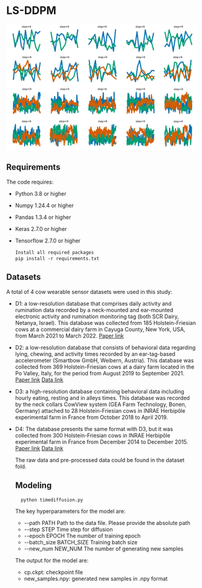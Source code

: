 # LS-DDPM

<img src="https://github.com/lindan1128/LS-DDPM/blob/main/gif.gif"/>

## Requirements

The code requires:
  * Python 3.8 or higher
  * Numpy 1.24.4 or higher
  * Pandas 1.3.4 or higher
  * Keras 2.7.0 or higher
  * Tensorflow 2.7.0 or higher

 		Install all required packages
		pip install -r requirements.txt

## Datasets
A total of 4 cow wearable sensor datasets were used in this study:
	
 * D1: a low-resolution database that comprises daily activity and rumination data recorded by a neck-mounted and ear-mounted electronic activity and rumination monitoring tag (both SCR Dairy, Netanya, Israel). This database was collected from 185 Holstein-Friesian cows at a commercial dairy farm in Cayuga County, New York, USA, from March 2021 to March 2022.
  [Paper link](https://www.sciencedirect.com/science/article/abs/pii/S0168169923000261)

 * D2: a low-resolution database that consists of behavioral data regarding lying, chewing, and activity times recorded by an ear-tag-based accelerometer (Smartbow GmbH, Weibern, Austria). This database was collected from 369 Holstein-Friesian cows at a dairy farm located in the Po Valley, Italy, for the period from August 2019 to September 2021.
  [Paper link](https://link.springer.com/article/10.1007/s00484-023-02561-w)
  [Data link](https://portal.edirepository.org/nis/metadataviewer?packageid=edi.1406.1)
  	
* D3: a high-resolution database containing behavioral data including hourly eating, resting and in alleys times. This database was recorded by the neck collars CowView system (GEA Farm Technology, Bonen, Germany) attached to 28 Holstein-Friesian cows in INRAE Herbipôle experimental farm in France from October 2018 to April 2019.
    
* D4: The database presents the same format with D3, but it was collected from 300 Holstein-Friesian cows in INRAE Herbipôle experimental farm in France from December 2014 to December 2015. 
  [Paper link](https://www.sciencedirect.com/science/article/abs/pii/S1046202320301985#:~:text=Circadian%20changes%20in%20cows%20link,help%20detect%20animals%20needing%20care)
  [Data link](https://entrepot.recherche.data.gouv.fr/dataset.xhtml?persistentId=doi:10.15454/52J8YS)

   The raw data and pre-processed data could be found in the dataset fold.

  ## Modeling
  
  		python timediffusion.py
  The key hyperparameters for the model are:
	* --path PATH           Path to the data file. Please provide the absolute path
	* --step STEP           Time step for diffusion
	* --epoch EPOCH         The number of training epoch
	* --batch_size BATCH_SIZE Training batch size
	* --new_num NEW_NUM     The number of generating new samples

   The output for the model are:
	* cp.ckpt: checkpoint file
	* new_samples.npy: generated new samples in .npy format

 
